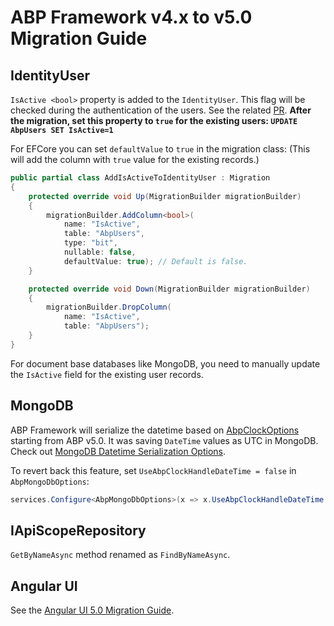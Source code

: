 # ABP Framework v4.x to v5.0 Migration Guide

## IdentityUser

`IsActive <bool>` property is added to the `IdentityUser`. This flag will be checked during the authentication of the users. See the related [PR](https://github.com/abpframework/abp/pull/10185). 
**After the migration, set this property to `true` for the existing users: `UPDATE AbpUsers SET IsActive=1`**

For EFCore you can set `defaultValue` to `true` in the migration class:
(This will add the column with `true` value for the existing records.)

```cs
public partial class AddIsActiveToIdentityUser : Migration
{
    protected override void Up(MigrationBuilder migrationBuilder)
    {
        migrationBuilder.AddColumn<bool>(
            name: "IsActive",
            table: "AbpUsers",
            type: "bit",
            nullable: false,
            defaultValue: true); // Default is false.
    }

    protected override void Down(MigrationBuilder migrationBuilder)
    {
        migrationBuilder.DropColumn(
            name: "IsActive",
            table: "AbpUsers");
    }
}
```

For document base databases like MongoDB, you need to manually update the `IsActive` field for the existing user records.
 
## MongoDB

ABP Framework will serialize the datetime based on [AbpClockOptions](https://docs.abp.io/en/abp/latest/Timing#clock-options) starting from ABP v5.0. It was saving `DateTime` values as UTC in MongoDB. Check out [MongoDB Datetime Serialization Options](https://mongodb.github.io/mongo-csharp-driver/2.13/reference/bson/mapping/#datetime-serialization-options).

To revert back this feature, set `UseAbpClockHandleDateTime = false` in `AbpMongoDbOptions`:

```cs
services.Configure<AbpMongoDbOptions>(x => x.UseAbpClockHandleDateTime = false);
```

## IApiScopeRepository

`GetByNameAsync` method renamed as `FindByNameAsync`.

## Angular UI

See the [Angular UI 5.0 Migration Guide](Abp-5_0-Angular.md).
